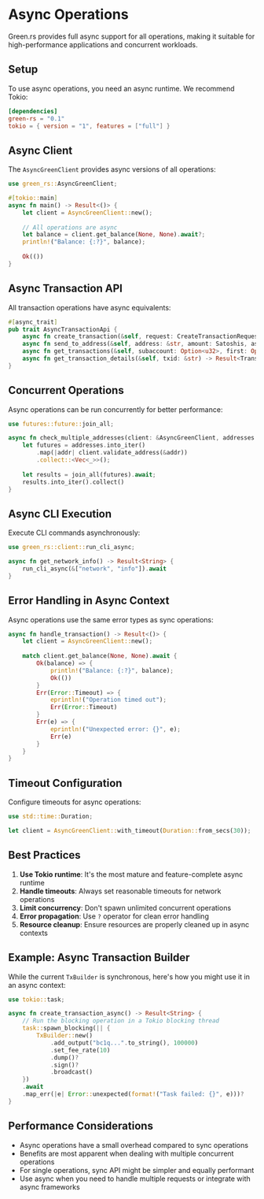 # Async Operations

Green.rs provides full async support for all operations, making it suitable for high-performance applications and concurrent workloads.

## Setup

To use async operations, you need an async runtime. We recommend Tokio:

```toml
[dependencies]
green-rs = "0.1"
tokio = { version = "1", features = ["full"] }
```

## Async Client

The `AsyncGreenClient` provides async versions of all operations:

```rust
use green_rs::AsyncGreenClient;

#[tokio::main]
async fn main() -> Result<()> {
    let client = AsyncGreenClient::new();
    
    // All operations are async
    let balance = client.get_balance(None, None).await?;
    println!("Balance: {:?}", balance);
    
    Ok(())
}
```

## Async Transaction API

All transaction operations have async equivalents:

```rust
#[async_trait]
pub trait AsyncTransactionApi {
    async fn create_transaction(&self, request: CreateTransactionRequest) -> Result<CreateTransactionResult>;
    async fn send_to_address(&self, address: &str, amount: Satoshis, asset_id: Option<AssetId>) -> Result<Transaction>;
    async fn get_transactions(&self, subaccount: Option<u32>, first: Option<u32>, count: Option<u32>) -> Result<TransactionList>;
    async fn get_transaction_details(&self, txid: &str) -> Result<Transaction>;
}
```

## Concurrent Operations

Async operations can be run concurrently for better performance:

```rust
use futures::future::join_all;

async fn check_multiple_addresses(client: &AsyncGreenClient, addresses: Vec<String>) -> Result<Vec<bool>> {
    let futures = addresses.into_iter()
        .map(|addr| client.validate_address(&addr))
        .collect::<Vec<_>>();
    
    let results = join_all(futures).await;
    results.into_iter().collect()
}
```

## Async CLI Execution

Execute CLI commands asynchronously:

```rust
use green_rs::client::run_cli_async;

async fn get_network_info() -> Result<String> {
    run_cli_async(&["network", "info"]).await
}
```

## Error Handling in Async Context

Async operations use the same error types as sync operations:

```rust
async fn handle_transaction() -> Result<()> {
    let client = AsyncGreenClient::new();
    
    match client.get_balance(None, None).await {
        Ok(balance) => {
            println!("Balance: {:?}", balance);
            Ok(())
        }
        Err(Error::Timeout) => {
            eprintln!("Operation timed out");
            Err(Error::Timeout)
        }
        Err(e) => {
            eprintln!("Unexpected error: {}", e);
            Err(e)
        }
    }
}
```

## Timeout Configuration

Configure timeouts for async operations:

```rust
use std::time::Duration;

let client = AsyncGreenClient::with_timeout(Duration::from_secs(30));
```

## Best Practices

1. **Use Tokio runtime**: It's the most mature and feature-complete async runtime
2. **Handle timeouts**: Always set reasonable timeouts for network operations
3. **Limit concurrency**: Don't spawn unlimited concurrent operations
4. **Error propagation**: Use `?` operator for clean error handling
5. **Resource cleanup**: Ensure resources are properly cleaned up in async contexts

## Example: Async Transaction Builder

While the current `TxBuilder` is synchronous, here's how you might use it in an async context:

```rust
use tokio::task;

async fn create_transaction_async() -> Result<String> {
    // Run the blocking operation in a Tokio blocking thread
    task::spawn_blocking(|| {
        TxBuilder::new()
            .add_output("bc1q...".to_string(), 100000)
            .set_fee_rate(10)
            .dump()?
            .sign()?
            .broadcast()
    })
    .await
    .map_err(|e| Error::unexpected(format!("Task failed: {}", e)))?
}
```

## Performance Considerations

- Async operations have a small overhead compared to sync operations
- Benefits are most apparent when dealing with multiple concurrent operations
- For single operations, sync API might be simpler and equally performant
- Use async when you need to handle multiple requests or integrate with async frameworks
